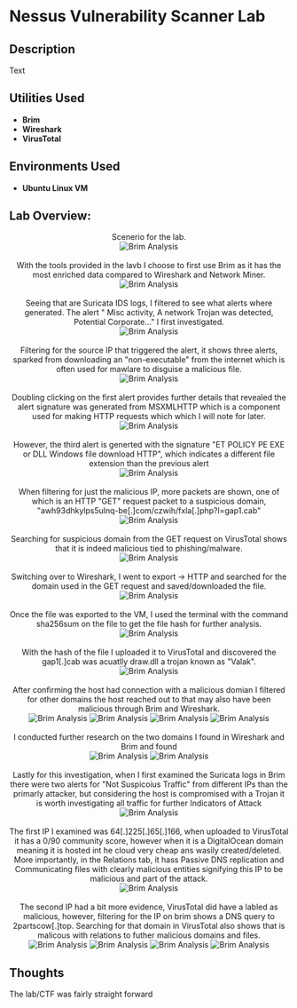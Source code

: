 <h1>Nessus Vulnerability Scanner Lab </h1>


<h2>Description</h2>
Text
<br />


<h2>Utilities Used</h2>

- <b>Brim</b> 
- <b>Wireshark</b>
- <b>VirusTotal</b>


<h2>Environments Used </h2>

- <b>Ubuntu Linux VM </b> 

<h2>Lab Overview:</h2>

<p align="center">
Scenerio for the lab.<br/>
<img src="https://github.com/KirkDJohnson/Malicious-Download-Analysis-with-Brim-Lab/assets/164972007/130925aa-64bb-433d-80a7-7b8429502c70"  alt="Brim Analysis"/>
<br />
<br />
With the tools provided in the lavb I choose to first use Brim as it has the most enriched data compared to Wireshark and Network Miner.<br/>
<img src="https://github.com/KirkDJohnson/Malicious-Download-Analysis-with-Brim-Lab/assets/164972007/c6423690-ae47-4427-85d4-bf330ed451d2"  alt="Brim Analysis"/>
<br />
<br />
Seeing that are Suricata IDS logs, I filtered to see what alerts where generated. The alert " Misc activity, A network Trojan was detected, Potential Corporate..." I first investigated.<br/>
<img src="https://github.com/KirkDJohnson/Malicious-Download-Analysis-with-Brim-Lab/assets/164972007/94a1a5b4-985e-4e25-a268-d5152db72b02"  alt="Brim Analysis"/>
<br />
<br />
Filtering for the source IP that triggered the alert, it shows three alerts, sparked from downloading an "non-executable" from the internet which is often used for mawlare to disguise a malicious file.<br/>
<img src="https://github.com/KirkDJohnson/Malicious-Download-Analysis-with-Brim-Lab/assets/164972007/f3ac73e8-f61b-41a0-8bcb-01f420c13036"  alt="Brim Analysis"/>
<br />
<br />
Doubling clicking on the first alert provides further details that revealed the alert signature was generated from MSXMLHTTP which is a component used for making HTTP requests which which I will note for later.<br/>
<img src="https://github.com/KirkDJohnson/Malicious-Download-Analysis-with-Brim-Lab/assets/164972007/74791c30-5572-4b1d-afe3-c710546ae826"  alt="Brim Analysis"/>
<br />
<br />
However, the third alert is generted with the signature "ET POLICY PE EXE or DLL Windows file download HTTP", which indicates a different file extension than the previous alert <br/>
<img src="https://github.com/KirkDJohnson/Malicious-Download-Analysis-with-Brim-Lab/assets/164972007/8443dc8e-e2b9-418a-a9af-b62860916fa8"  alt="Brim Analysis"/>
<br />
<br />
When filtering for just the malicious IP, more packets are shown, one of which is an HTTP "GET" request packet to a suspicious domain, "awh93dhkylps5ulnq-be[.]com/czwih/fxla[.]php?l=gap1.cab"<br/>
<img src="https://github.com/KirkDJohnson/Malicious-Download-Analysis-with-Brim-Lab/assets/164972007/1782c32e-84c5-4181-8ef2-697408c7c1ac"  alt="Brim Analysis"/>
<br />
<br />
Searching for suspicious domain from the GET request on VirusTotal shows that it is indeed malicious tied to phishing/malware. <br/>
<img src="https://github.com/KirkDJohnson/Malicious-Download-Analysis-with-Brim-Lab/assets/164972007/73a0f0a4-fad0-4b55-998c-91c6780fa0d0"  alt="Brim Analysis"/>
<br />
<br />
Switching over to Wireshark, I went to export -> HTTP and searched for the domain used in the GET request and saved/downloaded the file.<br/>
<img src="https://github.com/KirkDJohnson/Malicious-Download-Analysis-with-Brim-Lab/assets/164972007/0c703c3f-2332-4af2-8ff4-5615d3ff503e"  alt="Brim Analysis"/>
<br />
<br />
Once the file was exported to the VM, I used the terminal with the command sha256sum on the file to get the file hash for further analysis.<br/>
<img src="https://github.com/KirkDJohnson/Malicious-Download-Analysis-with-Brim-Lab/assets/164972007/7f0c0e5b-0d39-447c-807e-f2a1236502ef"  alt="Brim Analysis"/>
<br />
<br />
With the hash of the file I uploaded it to VirusTotal and discovered the gap1[.]cab was acuatlly draw.dll a trojan known as "Valak".<br/>
<img src="https://github.com/KirkDJohnson/Malicious-Download-Analysis-with-Brim-Lab/assets/164972007/5d212ae3-107b-4437-85a5-0cbe338d617b"  alt="Brim Analysis"/>
<br />
<br />
After confirming the host had connection with a malicious domian I filtered for other domains the host reached out to that may also have been malicious through Brim and Wireshark.<br/>
<img src="https://github.com/KirkDJohnson/Malicious-Download-Analysis-with-Brim-Lab/assets/164972007/8ab61b2f-a212-447e-90f5-759d73cb3c22"  alt="Brim Analysis"/>
<img src="https://github.com/KirkDJohnson/Malicious-Download-Analysis-with-Brim-Lab/assets/164972007/261dfb14-53cd-4571-b3a8-d3dce4b79cdd"  alt="Brim Analysis"/>
<img src="https://github.com/KirkDJohnson/Malicious-Download-Analysis-with-Brim-Lab/assets/164972007/ad897491-9b4b-435c-bdef-b6404237a222"  alt="Brim Analysis"/>
<img src="https://github.com/KirkDJohnson/Malicious-Download-Analysis-with-Brim-Lab/assets/164972007/dacd749a-7c38-4b42-a5d9-13bccdb8bb98"  alt="Brim Analysis"/>
<br />
<br />
I conducted further research on the two domains I found in Wireshark and Brim and found <br/>
<img src="https://github.com/KirkDJohnson/Malicious-Download-Analysis-with-Brim-Lab/assets/164972007/34ad4044-de5d-435e-9415-38935f1588e5"  alt="Brim Analysis"/>
<img src="https://github.com/KirkDJohnson/Malicious-Download-Analysis-with-Brim-Lab/assets/164972007/f518206a-e225-428c-b34d-870f3578b885"  alt="Brim Analysis"/>
<br />
<br />
Lastly for this investigation, when I first examined the Suricata logs in Brim there were two alerts for "Not Suspicoius Traffic" from different IPs than the primarly attacker, but considering the host is compromised with a Trojan it is worth investigating all traffic for further Indicators of Attack<br/>
<img src="https://github.com/KirkDJohnson/Malicious-Download-Analysis-with-Brim-Lab/assets/164972007/94a1a5b4-985e-4e25-a268-d5152db72b02"  alt="Brim Analysis"/>
<br />
<br />
The first IP I examined was 64[.]225[.]65[.]166, when uploaded to VirusTotal it has a 0/90 community score, however when it is a DigitalOcean domain meaning it is hosted int he cloud very cheap ans wasily created/deleted. More importantly, in the Relations tab, it hass Passive DNS replication and Communicating files with clearly malicious entities signifying this IP to be malicious and part of the attack.<br/>
<img src="https://github.com/KirkDJohnson/Malicious-Download-Analysis-with-Brim-Lab/assets/164972007/ea751eee-ef67-4e55-9dd3-b1dc3f929e88"  alt="Brim Analysis"/>
<br />
<br />
The second IP had a bit more evidence, VirusTotal did have a labled as malicious, however, filtering for the IP on brim shows a DNS query to 2partscow[.]top. Searching for that domain in VirusTotal also shows that is malicous with relations to futher malicious domains and files.<br/>
<img src="https://github.com/KirkDJohnson/Malicious-Download-Analysis-with-Brim-Lab/assets/164972007/17d65d4a-9f9c-44f7-82c6-1d7d3ef185f7"  alt="Brim Analysis"/>
<img src="https://github.com/KirkDJohnson/Malicious-Download-Analysis-with-Brim-Lab/assets/164972007/f21aec3b-6f32-48f4-a1b2-8c6b6ed5bf16"  alt="Brim Analysis"/>
  <img src="https://github.com/KirkDJohnson/Malicious-Download-Analysis-with-Brim-Lab/assets/164972007/d3c9ae2e-84aa-4b4f-b21e-c750f28a4823"  alt="Brim Analysis"/>
  <img src="https://github.com/KirkDJohnson/Malicious-Download-Analysis-with-Brim-Lab/assets/164972007/7be7b89c-5de4-47cc-8f14-a4b5afc36fc3"  alt="Brim Analysis"/>
<br />
<h2>Thoughts</h2>
The lab/CTF was fairly straight forward 

<!--
 ```diff
- text in red
+ text in green
! text in orange
# text in gray
@@ text in purple (and bold)@@
```
--!>
